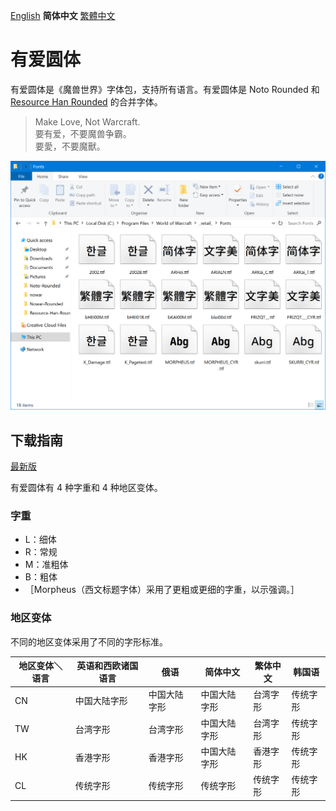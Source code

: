 [English](README.md) **简体中文** [繁體中文](README-Hant.md)

# 有爱圆体

有爱圆体是《魔兽世界》字体包，支持所有语言。有爱圆体是 Noto Rounded 和 [Resource Han Rounded](https://github.com/CyanoHao/Resource-Han-Rounded) 的合并字体。

> Make Love, Not Warcraft.<br>
> 要有爱，不要魔兽争霸。<br>
> 要愛，不要魔獸。

![预览](preview.png)

## 下载指南

[最新版](https://github.com/CyanoHao/Nowar-Rounded/releases)

有爱圆体有 4 种字重和 4 种地区变体。

### 字重

* L：细体
* R：常规
* M：准粗体
* B：粗体
* ［Morpheus（西文标题字体）采用了更粗或更细的字重，以示强调。］

### 地区变体

不同的地区变体采用了不同的字形标准。

| 地区变体＼语言 | 英语和西欧诸国语言 | 俄语         | 简体中文     | 繁体中文 | 韩国语   |
| -------------- | ------------------ | ------------ | ------------ | -------- | -------- |
| CN             | 中国大陆字形       | 中国大陆字形 | 中国大陆字形 | 台湾字形 | 传统字形 |
| TW             | 台湾字形           | 台湾字形     | 中国大陆字形 | 台湾字形 | 传统字形 |
| HK             | 香港字形           | 香港字形     | 中国大陆字形 | 香港字形 | 传统字形 |
| CL             | 传统字形           | 传统字形     | 传统字形     | 传统字形 | 传统字形 |
